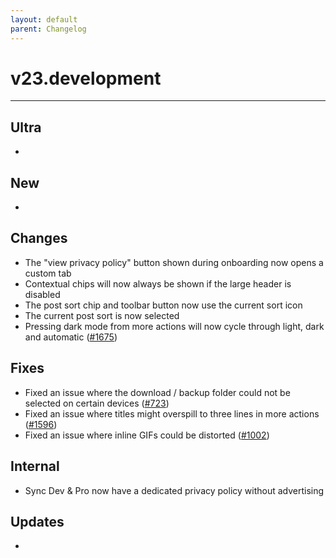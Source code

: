 ```yaml
---
layout: default
parent: Changelog
---
```


# v23.development

----------

## Ultra
- 

## New
-

## Changes
- The "view privacy policy" button shown during onboarding now opens a custom tab
- Contextual chips will now always be shown if the large header is disabled
- The post sort chip and toolbar button now use the current sort icon
- The current post sort is now selected
- Pressing dark mode from more actions will now cycle through light, dark and automatic ([#1675](https://github.com/laurencedawson/sync-for-reddit/issues/1675))

## Fixes
- Fixed an issue where the download / backup folder could not be selected on certain devices ([#723](https://github.com/laurencedawson/sync-for-reddit/issues/723))
- Fixed an issue where titles might overspill to three lines in more actions ([#1596](https://github.com/laurencedawson/sync-for-reddit/issues/1596))
- Fixed an issue where inline GIFs could be distorted ([#1002](https://github.com/laurencedawson/sync-for-reddit/issues/1002))

## Internal
- Sync Dev & Pro now have a dedicated privacy policy without advertising

## Updates 
- 